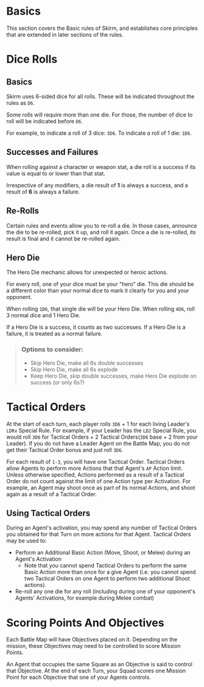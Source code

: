 # Basics

This section covers the Basic rules of Skirm, and establishes core principles that are extended in later sections of the rules.

# Dice Rolls

## Basics

Skirm uses 6-sided dice for all rolls. These will be indicated throughout the rules as `D6`.

Some rolls will require more than one die. For those, the number of dice to roll will be indicated before `D6`. 

For example, to indicate a roll of 3 dice: `3D6`. To indicate a roll of 1 die: `1D6`.

## Successes and Failures

When rolling against a character or weapon stat, a die roll is a success if its value is equal to or lower than that stat.

Irrespective of any modifiers, a die result of **1** is always a success, and a result of **6** is always a failure.

## Re-Rolls

Certain rules and events allow you to re-roll a die. In those cases, announce the die to be re-rolled, pick it up, and roll it again. Once a die is re-rolled, its result is final and it cannot be re-rolled again.

## Hero Die

The Hero Die mechanic allows for unexpected or heroic actions.

For every roll, one of your dice must be your "hero" die. This die should be a different color than your normal dice to mark it clearly for you and your opponent.

When rolling `1D6`, that single die will be your Hero Die. When rolling `4D6`, roll 3 normal dice and 1 Hero Die.

If a Hero Die is a success, it counts as two successes. If a Hero Die is a failure, it is treated as a normal failure.

> ### Options to consider:
> * Skip Hero Die, make all 6s double successes
> * Skip Hero Die, make all 6s explode
> * Keep Hero Die, skip double successes, make Hero Die explode on success (or only 6s?)

# Tactical Orders

At the start of each turn, each player rolls `3D6` + 1 for each living Leader's `LDRx` Special Rule. For example, if your Leader has the `LD2` Special Rule, you would roll `3D6` for Tactical Orders + 2 Tactical Orders(`3D6` base + 2 from your Leader). If you do not have a Leader Agent on the Battle Map, you do not get their Tactical Order bonus and just roll `3D6`.

For each result of `1-3`, you will have one Tactical Order. Tactical Orders allow Agents to perform more Actions that that Agent's `AP` Action limit. Unless otherwise specified, Actions performed as a result of a Tactical Order do not count against the limit of one Action type per Activation. For example, an Agent may shoot once as part of its normal Actions, and shoot again as a result of a Tactical Order.

## Using Tactical Orders

During an Agent's activation, you may spend any number of Tactical Orders you obtained for that Turn on more actions for that Agent. Tactical Orders may be used to:
* Perform an Additional Basic Action (Move, Shoot, or Melee) during an Agent's Activation
    * Note that you cannot spend Tactical Orders to perform the same Basic Action more than once for a give Agent (i.e. you cannot spend two Tactical Orders on one Agent to perform two additional Shoot actions).
* Re-roll any one die for any roll (including during one of your opponent's Agents' Activations, for example during Melee combat)

# Scoring Points And Objectives

Each Battle Map will have Objectives placed on it. Depending on the mission, these Objectives may need to be controlled to score Mission Points.

An Agent that occupies the same Square as an Objective is said to control that Objective. At the end of each Turn, your Squad scores one Mission Point for each Objective that one of your Agents controls.